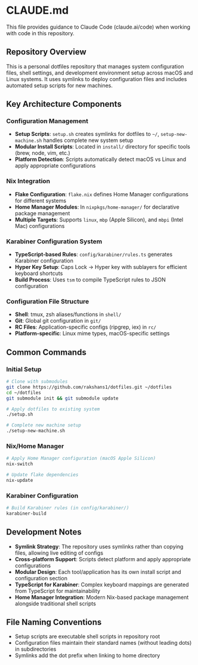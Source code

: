 # CLAUDE.md

This file provides guidance to Claude Code (claude.ai/code) when working with code in this repository.

## Repository Overview

This is a personal dotfiles repository that manages system configuration files, shell settings, and development environment setup across macOS and Linux systems. It uses symlinks to deploy configuration files and includes automated setup scripts for new machines.

## Key Architecture Components

### Configuration Management
- **Setup Scripts**: `setup.sh` creates symlinks for dotfiles to `~/`, `setup-new-machine.sh` handles complete new system setup
- **Modular Install Scripts**: Located in `install/` directory for specific tools (brew, node, vim, etc.)
- **Platform Detection**: Scripts automatically detect macOS vs Linux and apply appropriate configurations

### Nix Integration
- **Flake Configuration**: `flake.nix` defines Home Manager configurations for different systems
- **Home Manager Modules**: In `nixpkgs/home-manager/` for declarative package management
- **Multiple Targets**: Supports `linux`, `mbp` (Apple Silicon), and `mbpi` (Intel Mac) configurations

### Karabiner Configuration System
- **TypeScript-based Rules**: `config/karabiner/rules.ts` generates Karabiner configuration
- **Hyper Key Setup**: Caps Lock → Hyper key with sublayers for efficient keyboard shortcuts
- **Build Process**: Uses `tsm` to compile TypeScript rules to JSON configuration

### Configuration File Structure
- **Shell**: tmux, zsh aliases/functions in `shell/`
- **Git**: Global git configuration in `git/`
- **RC Files**: Application-specific configs (ripgrep, iex) in `rc/`
- **Platform-specific**: Linux mime types, macOS-specific settings

## Common Commands

### Initial Setup
```bash
# Clone with submodules
git clone https://github.com/rakshans1/dotfiles.git ~/dotfiles
cd ~/dotfiles
git submodule init && git submodule update

# Apply dotfiles to existing system
./setup.sh

# Complete new machine setup
./setup-new-machine.sh
```

### Nix/Home Manager
```bash
# Apply Home Manager configuration (macOS Apple Silicon)
nix-switch

# Update flake dependencies
nix-update
```

### Karabiner Configuration
```bash
# Build Karabiner rules (in config/karabiner/)
karabiner-build
```

## Development Notes

- **Symlink Strategy**: The repository uses symlinks rather than copying files, allowing live editing of configs
- **Cross-platform Support**: Scripts detect platform and apply appropriate configurations
- **Modular Design**: Each tool/application has its own install script and configuration section
- **TypeScript for Karabiner**: Complex keyboard mappings are generated from TypeScript for maintainability
- **Home Manager Integration**: Modern Nix-based package management alongside traditional shell scripts

## File Naming Conventions

- Setup scripts are executable shell scripts in repository root
- Configuration files maintain their standard names (without leading dots) in subdirectories
- Symlinks add the dot prefix when linking to home directory
